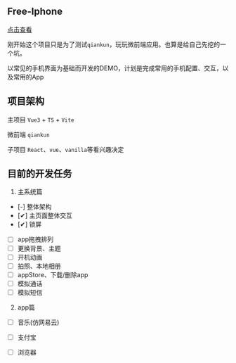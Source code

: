 ## Free-Iphone

[点击查看](https://xluoyu.github.io/my-iphone/)

刚开始这个项目只是为了测试`qiankun`，玩玩微前端应用。也算是给自己先挖的一个坑。

以常见的手机界面为基础而开发的DEMO，计划是完成常用的手机配置、交互，以及常用的App

## 项目架构

主项目 `Vue3` + `TS` + `Vite`

微前端 `qiankun`

子项目 `React`、`vue`、`vanilla`等看兴趣决定
 

## 目前的开发任务

1. 主系统篇
- [-] 整体架构
- [✔] 主页面整体交互
- [✔] 锁屏
- [ ] app拖拽排列
- [ ] 更换背景、主题
- [ ] 开机动画
- [ ] 拍照、本地相册
- [ ] appStore、下载/删除app
- [ ] 模拟通话
- [ ] 模拟短信

2. app篇
- [ ] 音乐(仿网易云)
- [ ] 支付宝
- [ ] 浏览器



